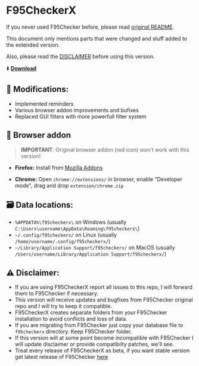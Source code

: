 # F95CheckerX

If you never used F95Checker before, please read [original README](https://github.com/Willy-JL/F95Checker).

This document only mentions parts that were changed and stuff added to the extended version.

Also, please read the [DISCLAIMER](https://github.com/littleraisins/F95CheckerX#warning-disclaimer) before using this version.

:arrow_down: **[Download](https://github.com/littleraisins/F95CheckerX/releases/latest)**

## :dna: Modifications:

- Implemented reminders
- Various browser addon improvements and bufixes
- Replaced GUI filters with more powerfull filter system

## :link: Browser addon

> **IMPORTANT**: Original browser addon (red icon) won't work with this version!

- **Firefox:** Install from [Mozilla Addons](https://addons.mozilla.org/en-US/firefox/addon/f95checkerx-browser-addon/?utm_source=addons.mozilla.org&utm_medium=referral&utm_content=search)

- **Chrome:** Open `chrome://extensions/` in browser, enable "Developer mode", drag and drop `extension/chrome.zip`
  
## :card_file_box: Data locations:

  - `%APPDATA%\f95checkerx\` on Windows
    (usually `C:\Users\username\AppData\Roaming\f95checkerx\`)
  - `~/.config/f95checkerx/` on Linux
    (usually `/home/username/.config/f95checkerx/`)
  - `~/Library/Application Support/f95checkerx/` on MacOS
    (usually `/Users/username/Library/Application Support/f95checkerx/`)

## :warning: Disclaimer:

- If you are using F95CheckerX report all issues to this repo, I will forward them to F95Checker if necessary.
- This version will receive updates and bugfixes from F95Checker original repo and I will try to keep it compatible.
- F95CheckerX creates separate folders from your F95Checker installation to avoid conflicts and loss of data.
- If you are migrating from F95Checker just copy your database file to `f95checkerx` directory. Keep F95Checker folder.
- If this version will at some point become incompatible with F95Checker I will update disclaimer or provide compatibilty patches, we'll see.
- Treat every release of F95CheckerX as beta, if you want stable version get latest release of F95Checker [here](https://github.com/Willy-JL/F95Checker/releases/latest)
